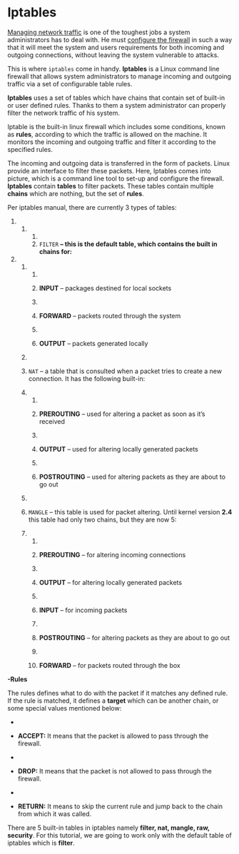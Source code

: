 # Iptables



[Managing network traffic](https://www.tecmint.com/manage-and-limit-downloadupload-bandwidth-with-trickle-in-linux/) is one of the toughest jobs a system administrators has to deal with. He must [configure the firewall](https://www.tecmint.com/configure-iptables-firewall/) in such a way that it will meet the system and users requirements for both incoming and outgoing connections, without leaving the system vulnerable to attacks.

This is where `iptables` come in handy. **Iptables** is a Linux command line firewall that allows system administrators to manage incoming and outgoing traffic via a set of configurable table rules.


 

**Iptables** uses a set of tables which have chains that contain set of built-in or user defined rules. Thanks to them a system administrator can properly filter the network traffic of his system.


 

Iptable is the built-in linux firewall which includes some conditions, known as **rules**, according to which the traffic is allowed on the machine. It monitors the incoming and outgoing traffic and filter it according to the specified rules. 

The incoming and outgoing data is transferred in the form of packets. Linux provide an interface to filter these packets. Here, Iptables comes into picture, which is a command line tool to set-up and configure the firewall. **Iptables** contain **tables** to filter packets. These tables contain multiple **chains** which are nothing, but the set of **rules**. 



Per iptables manual, there are currently 3 types of tables:

1. 1. 1. 
      2. `FILTER` **– 		this is the default table, which contains the built in chains for:** 		 		

1. 1. 1. 
      2. **INPUT**  – 		packages destined for local sockets  		

      3. 
      4. **FORWARD** – 		packets routed through the system  		

      5. 
      6. **OUTPUT** – 		packets generated locally  		

   2. 

   3. `NAT` 	– a table that is consulted when a packet tries to create a new 	connection. It has the following built-in:  	

   4. 1. 
      2. **PREROUTING** – 		used for altering a packet as soon as it’s received  		

      3. 
      4. **OUTPUT** – 		used for altering locally generated packets  		

      5. 
      6. **POSTROUTING** – 		used for altering packets as they are about to go out  		

   5. 

   6. `MANGLE` 	– this table is used for packet altering. Until kernel version **2.4** this table had only two chains, but they are now 5:  	

   7. 1. 
      2. **PREROUTING** – 		for altering incoming connections  		

      3. 
      4. **OUTPUT** – 		for altering locally generated  packets  		

      5. 
      6. **INPUT** – for 		incoming packets  		

      7. 
      8. **POSTROUTING** – 		for altering packets as they are about to go out  		

      9. 
      10. **FORWARD** – for packets routed through 		the box  		

**-Rules**



The rules defines what to do with the packet if it matches any defined rule. If the rule is matched, it defines a **target** which can be another chain, or some special values mentioned below:

- 
- **ACCEPT:** It means that the packet is allowed to pass through the firewall.

- 
- **DROP:** It means that the packet is not allowed to pass through the firewall.

- 
- **RETURN:** It means to skip the current rule and jump back to the chain from which it was called.

There are 5 built-in tables in iptables namely **filter, nat, mangle, raw, security**. For this tutorial, we are going to work only with the default table of iptables which is **filter**.